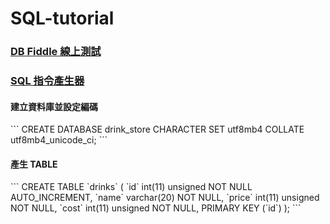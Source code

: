 # SQL-tutorial

<h3><a href="https://www.db-fiddle.com/" target="_blank"> DB Fiddle 線上測試 </a></h3>
<h3><a href="https://wtools.io/generate-sql-create-table#google_vignette" target="_blank"> SQL 指令產生器 </a></h3>


<h4> 建立資料庫並設定編碼 </h4>
```
CREATE DATABASE drink_store
CHARACTER SET utf8mb4
COLLATE utf8mb4_unicode_ci;
```




<h4> 產生 TABLE </h4>
```
CREATE TABLE `drinks` (
  `id`    int(11)      unsigned NOT NULL AUTO_INCREMENT,
  `name`  varchar(20)           NOT NULL,
  `price` int(11)      unsigned NOT NULL,
  `cost`  int(11)      unsigned NOT NULL,
  PRIMARY KEY (`id`)
);
```
